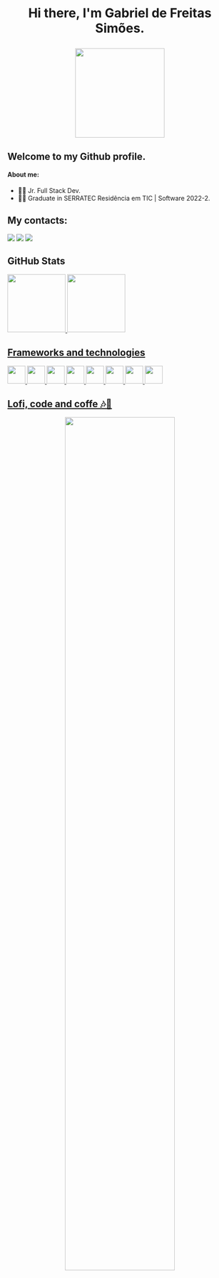 # <div align="center"><p>Hi there, I'm Gabriel de Freitas Simões.<p/> <img width="200" height="200" src="https://raw.githubusercontent.com/gist/theAdityaNVS/f5b585d1082da2dffffea32434f37956/raw/7f9552d0a179b4f84059259fa878199e369b069c/GitHub-logo.gif"/> <div/>
## Welcome to my Github profile.   
#### About me:
 
- 👨‍💻 Jr. Full Stack Dev.
- 👨‍🎓 Graduate in SERRATEC Residência em TIC | Software 2022-2.

## My contacts:
 <div>
 <a href = "https://mailto:gabrielsimoes703@gmail.com"><img src="https://img.shields.io/badge/Gmail-D14836?style=for-the-badge&logo=gmail&logoColor=white" target="_blank"></a>
<a href="https://wa.me/qr/MUHXV4MMT47CO1" target="_blank"><img src="https://img.shields.io/badge/WhatsApp-25D366?style=for-the-badge&logo=whatsapp&logoColor=white" target="_blank"></a>
<a href="www.linkedin.com/in/gabriel-de-freitas-simões-b95974240" target="_blank"><img src="https://img.shields.io/badge/-LinkedIn-%230077B5?style=for-the-badge&logo=linkedin&logoColor=white" target="_blank"></a>   
</div>

## GitHub Stats 
<div align="left">
<a href="https://github.com/GabrielFsimoes">
<img height="130em" src="https://github-readme-stats.vercel.app/api/top-langs/?username=GabrielFsimoes&layout=compact&langs_count=7&theme=dracula"/>
<img height="130em" src="https://github-readme-stats.vercel.app/api?username=GabrielFsimoes&show_icons=true&theme=dracula&include_all_commits=true&count_private=true"/>
</div>
  
## Frameworks and technologies
<div align="left">
<img src="https://cdn.jsdelivr.net/gh/devicons/devicon/icons/java/java-original.svg" width="40" height="40"/>
<img src="https://cdn.jsdelivr.net/gh/devicons/devicon/icons/git/git-original.svg" width="40" height="40"/>
<img src="https://cdn.jsdelivr.net/gh/devicons/devicon/icons/postgresql/postgresql-original.svg" width="40" height="40"/>
<img src="https://cdn.jsdelivr.net/gh/devicons/devicon/icons/html5/html5-original.svg" width="40" height="40"/>
<img src="https://cdn.jsdelivr.net/gh/devicons/devicon/icons/css3/css3-original.svg" width="40" height="40"/>
<img src="https://cdn.jsdelivr.net/gh/devicons/devicon/icons/javascript/javascript-original.svg" width="40" height="40"/>
<img src="https://cdn.jsdelivr.net/gh/devicons/devicon/icons/spring/spring-original.svg" width="40" height="40">
  <img src="https://cdn.jsdelivr.net/gh/devicons/devicon/icons/visualstudio/visualstudio-plain.svg" width="40" height="40"/>
</div>
  
##  Lofi, code and coffe 🎶💖
  <div align="center">
  <img  width="70%" src="https://media.tenor.com/FdkbSvSxI9MAAAAC/chilled-lamb-mienar.gif" />
   <div/>


<!---

GabrielFsimoes/GabrielFsimoes is a ✨ special ✨ repository because its `README.md` (this file) appears on your GitHub profile.
You can click the Preview link to take a look at your changes.
--->
